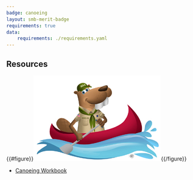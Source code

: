```yaml
---
badge: canoeing
layout: smb-merit-badge
requirements: true
data:
    requirements: ./requirements.yaml
---
```


## Resources

{{#figure}}<img src="canoeing-bucky.jpg" class="W(100%)" />{{/figure}}
* [Canoeing Workbook](canoeing-workbook.pdf)
